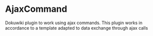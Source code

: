 AjaxCommand
===========

Dokuwiki plugin to work using ajax commands. This plugin works in accordance to a template adapted to data exchange through ajax calls
